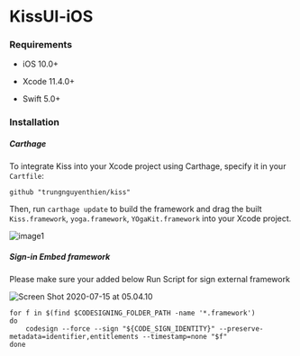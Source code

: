 # KissUI-iOS



### Requirements

- iOS 10.0+

* Xcode 11.4.0+ 

- Swift 5.0+

### Installation

##### Carthage

To integrate Kiss into your Xcode project using Carthage, specify it in your `Cartfile`:

```shell
github "trungnguyenthien/kiss"
```

Then, run `carthage update` to build the framework and drag the built `Kiss.framework`, `yoga.framework`, `YOgaKit.framework` into your Xcode project.

![image1](https://tva1.sinaimg.cn/large/007S8ZIlgy1ggr8if2eu5j30vi08ymy2.jpg)

##### Sign-in Embed framework

Please make sure your added below Run Script for sign external framework

![Screen Shot 2020-07-15 at 05.04.10](https://tva1.sinaimg.cn/large/007S8ZIlgy1ggr8llr1h5j31eq0d0di3.jpg)

```shell
for f in $(find $CODESIGNING_FOLDER_PATH -name '*.framework')
do
    codesign --force --sign "${CODE_SIGN_IDENTITY}" --preserve-metadata=identifier,entitlements --timestamp=none "$f"
done
```

